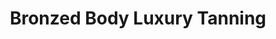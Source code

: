 ---
title: "Bronzed Body Luxury Tanning"
url: /florence/bronzed-body-luxury-tanning/
shop: Kosmetik
---